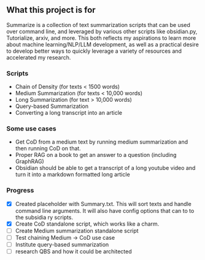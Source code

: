 ## What this project is for

Summarize is a collection of text summarization scripts that can be used over command line, and leveraged by various other scripts like obsidian.py, Tutorialize, arxiv, and more. This both reflects my aspirations to learn more about machine learning/NLP/LLM development, as well as a practical desire to develop better ways to quickly leverage a variety of resources and accelerated my research.

### Scripts
- Chain of Density (for texts < 1500 words)
- Medium Summarization (for texts < 10,000 words)
- Long Summarization (for text > 10,000 words)
- Query-based Summarization
- Converting a long transcript into an article

### Some use cases
- Get CoD from a medium text by running medium summarization and then running CoD on that. 
- Proper RAG on a book to get an answer to a question (including GraphRAG)
- Obsidian should be able to get a transcript of a long youtube video and turn it into a markdown formatted long article

### Progress
- [x] Created placeholder with Summary.txt. This will sort texts and handle command line arguments. It will also have config options that can to to the subsidia
ry scripts.
- [x] Create CoD standalone script, which works like a charm.
- [ ] Create Medium summarization standalone script
- [ ] Test chaining Medium -> CoD use case
- [ ] Institute query-based summarization
 - [ ] research QBS and how it could be architected
